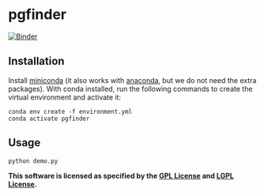# pgfinder

[![Binder](https://mybinder.org/badge_logo.svg)](https://hub.gke2.mybinder.org/user/mesnage-org-pgfinder-3fj6fryq/lab/tree/pgfinder-demo.ipynb)
## Installation

Install [miniconda](https://docs.conda.io/en/latest/miniconda.html) (it also works with [anaconda](https://docs.anaconda.com/anaconda/install/), but we do not need the extra packages). With conda installed, run the following commands to create the virtual environment and activate it:

```
conda env create -f environment.yml
conda activate pgfinder
```
## Usage

```
python demo.py
```

**This software is licensed as specified by the [GPL License](COPYING) and [LGPL License](COPYING.LESSER).**